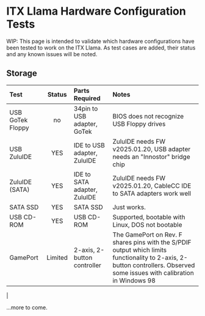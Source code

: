 # ITX Llama Hardware Configuration Tests

 WIP: This page is intended to validate which hardware configurations have been tested to work on the ITX Llama. As test cases are added, their status and any known issues will be noted.

## Storage
| Test             | Status  | Parts Required               | Notes                                     |
| :--------------- | :-----: | :--------------------------- | :---------------------------------------- |
| USB GoTek Floppy | no      | 34pin to USB adapter, GoTek  | BIOS does not recognize USB Floppy drives |
| USB ZuluIDE      | YES     | IDE to USB adapter, ZuluIDE  | ZuluIDE needs FW v2025.01.20, USB adapter needs an "Innostor" bridge chip |
| ZuluIDE (SATA)   | YES     | IDE to SATA adapter, ZuluIDE | ZuluIDE needs FW v2025.01.20, CableCC IDE to SATA adapters work well |
| SATA SSD         | YES     | SATA SSD                     | Just works.                               |
| USB CD-ROM       | YES     | USB CD-ROM                   | Supported, bootable with Linux, DOS not bootable |
| GamePort         | Limited | 2-axis, 2-button controller  | The GamePort on Rev. F shares pins with the S/PDIF output which limits functionality to 2-axis, 2-button controllers. Observed some issues with calibration in Windows 98 |
| 


...more to come.
